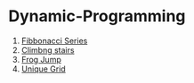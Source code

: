 # Dynamic-Programming
1. [Fibbonacci Series](https://leetcode.com/problems/fibonacci-number/)
2. [Climbng stairs](https://bit.ly/3t1Sjyx)
3. [Frog Jump](https://bit.ly/3JPcoOx)
4. [Unique Grid](https://bit.ly/34uoYCG)
